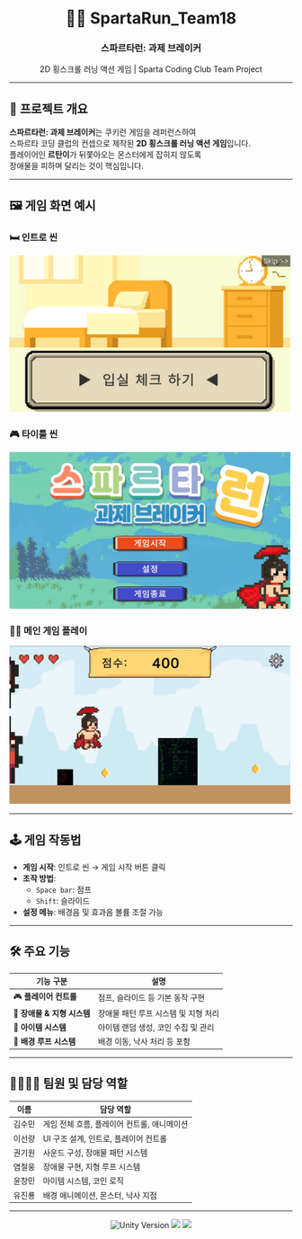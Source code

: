 <div align="center">
  <h1>🏃‍♂️ SpartaRun_Team18</h1>
  <h3>스파르타런: 과제 브레이커</h3>
  <p>2D 횡스크롤 러닝 액션 게임 | Sparta Coding Club Team Project</p>
</div>

---

## 📌 프로젝트 개요

**스파르타런: 과제 브레이커**는 쿠키런 게임을 레퍼런스하여  
스파르타 코딩 클럽의 컨셉으로 제작된 **2D 횡스크롤 러닝 액션 게임**입니다.  
플레이어인 **르탄이**가 뒤쫓아오는 몬스터에게 잡히지 않도록  
장애물을 피하며 달리는 것이 핵심입니다.

---

## 🖼️ 게임 화면 예시

### 🛏️ 인트로 씬
<img src="./Assets/images/intro.JPG" alt="인트로 씬" width="500"/>

### 🎮 타이틀 씬
<img src="./Assets/images/title.JPG" alt="타이틀 씬" width="500"/>

### 🏃‍♀️ 메인 게임 플레이
<img src="./Assets/images/main.JPG" alt="게임 화면" width="500"/>

---

## 🕹️ 게임 작동법

- **게임 시작**: 인트로 씬 → 게임 시작 버튼 클릭
- **조작 방법**:
  - `Space bar`: 점프  
  - `Shift`: 슬라이드
- **설정 메뉴**: 배경음 및 효과음 볼륨 조절 가능

---

## 🛠️ 주요 기능

| 기능 구분               | 설명 |
|------------------------|------|
| 🎮 **플레이어 컨트롤**  | 점프, 슬라이드 등 기본 동작 구현 |
| 🚧 **장애물 & 지형 시스템** | 장애물 패턴 루프 시스템 및 지형 처리 |
| 🎁 **아이템 시스템**    | 아이템 랜덤 생성, 코인 수집 및 관리 |
| 🌄 **배경 루프 시스템** | 배경 이동, 낙사 처리 등 포함 |

---

## 👨‍👩‍👧‍👦 팀원 및 담당 역할

| 이름     | 담당 역할 |
|----------|------------|
| 김수민   | 게임 전체 흐름, 플레이어 컨트롤, 애니메이션 |
| 이선량   | UI 구조 설계, 인트로, 플레이어 컨트롤 |
| 권기원   | 사운드 구성, 장애물 패턴 시스템 |
| 염철웅 | 장애물 구현, 지형 루프 시스템 |
| 윤창민   | 아이템 시스템, 코인 로직 |
| 유진룡   | 배경 애니메이션, 몬스터, 낙사 지점 |

---

<div align="center">
  <img src="https://img.shields.io/badge/Unity-2022.3-blue?logo=unity" alt="Unity Version"/>
  <img src="https://img.shields.io/badge/Platform-Windows-orange"/>
  <img src="https://img.shields.io/badge/Genre-2D_Runner-success"/>
</div>
